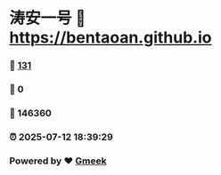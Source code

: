 # 涛安一号 :link: https://bentaoan.github.io 
### :page_facing_up: [131](https://bentaoan.github.io/tag.html) 
### :speech_balloon: 0 
### :hibiscus: 146360 
### :alarm_clock: 2025-07-12 18:39:29 
### Powered by :heart: [Gmeek](https://github.com/Meekdai/Gmeek)
